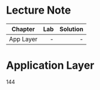 # Lecture Note

|Chapter|Lab|Solution|
|:--:|--:|--:|
|App Layer|   -|  - |


# Application Layer
144